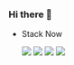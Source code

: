 ### Hi there 👋

<!--
**HAR00N/HAR00N** is a ✨ _special_ ✨ repository because its `README.md` (this file) appears on your GitHub profile.

Here are some ideas to get you started:

- 🔭 I’m currently working on ...
- 🌱 I’m currently learning ...
- 👯 I’m looking to collaborate on ...
- 🤔 I’m looking for help with ...
- 💬 Ask me about ...
- 📫 How to reach me: ...
- 😄 Pronouns: ...
- ⚡ Fun fact: ...
-->

 
- Stack Now

     <a href="" target="_blank"><img src="https://img.shields.io/badge/Java-007396?style=flat-square&logo=java&logoColor=white"/></a>
   <a href="" target="_blank"><img src="https://img.shields.io/badge/Spring-6DB33F?style=flat-square&logo=spring&logoColor=white"/></a>
   <a href="" target="_blank"><img src="https://img.shields.io/badge/Docker-2496ED?style=flat-square&logo=docker&logoColor=white"/></a>
   <a href="" target="_blank"><img src="https://img.shields.io/badge/Tomcat-F8DC75?style=flat-square&logo=apachetomcat&logoColor=white"/></a>

<!--Matlab <img src="https://user-images.githubusercontent.com/10817626/67014544-482be200-f0f5-11e9-8e74-3dd575c8ad83.png" alt="icons-matlab-black" style="max-width: 10%;">
<a href="" target="_blank"><img src="https://img.shields.io/badge/Matlab-FFFFF?style=flat-square&logo=matlab&logoColor=white"/></a> -->
